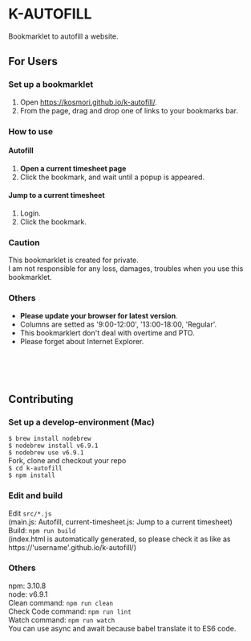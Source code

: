 K-AUTOFILL
====

Bookmarklet to autofill a website.  

## For Users
### Set up a bookmarklet
1. Open https://kosmori.github.io/k-autofill/.  
2. From the page, drag and drop one of links to your bookmarks bar.  

### How to use
#### Autofill
1. **Open a current timesheet page**  
2. Click the bookmark, and wait until a popup is appeared.  

#### Jump to a current timesheet
1. Login.  
2. Click the bookmark.  

### Caution
This bookmarklet is created for private.  
I am not responsible for any loss, damages, troubles when you use this bookmarklet.  

### Others
- **Please update your browser for latest version**.  
- Columns are setted as '9:00-12:00', '13:00-18:00, 'Regular'.  
- This bookmarklert don't deal with overtime and PTO.
- Please forget about Internet Explorer.  

<br />
<br />
<br />

## Contributing
### Set up a develop-environment (Mac)
`$ brew install nodebrew`  
`$ nodebrew install v6.9.1`  
`$ nodebrew use v6.9.1`  
Fork, clone and checkout your repo  
`$ cd k-autofill`  
`$ npm install`  
### Edit and build
Edit `src/*.js`  
(main.js: Autofill, current-timesheet.js: Jump to a current timesheet)  
Build: `npm run build`  
(index.html is automatically generated, so please check it as like as https://'username'.github.io/k-autofill/)  
### Others
npm: 3.10.8  
node: v6.9.1  
Clean command: `npm run clean`  
Check Code command: `npm run lint`  
Watch command: `npm run watch`  
You can use async and await because babel translate it to ES6 code.  
